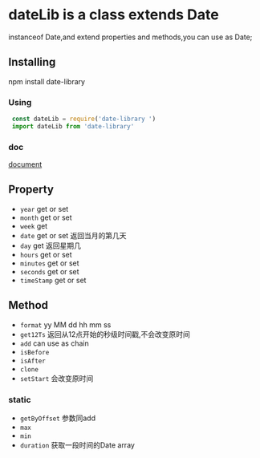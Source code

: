 # dateLib is a class extends Date

instanceof Date,and extend properties and methods,you can use as Date;

## Installing

npm install date-library

### Using

```js
 const dateLib = require('date-library ')
 import dateLib from 'date-library'

```
### doc
[document](https://lgl1993.github.io/gldate/)

## Property

- `year` get or set
- `month` get or set
- `week` get
- `date` get or set 返回当月的第几天
- `day` get 返回星期几
- `hours` get or set
- `minutes` get or set
- `seconds` get or set
- `timeStamp` get or set

## Method

- `format` yy MM dd hh mm ss
- `get12Ts` 返回从12点开始的秒级时间戳,不会改变原时间
- `add` can use as chain
- `isBefore`
- `isAfter`
- `clone` 
- `setStart` 会改变原时间

### static
- `getByOffset` 参数同add
- `max`
- `min`
- `duration` 获取一段时间的Date array
